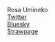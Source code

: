 Rosa Umineko
<br>
[Twitter](https://x.com/RosaUmineko)
<br>
[Bluesky](https://bsky.app/profile/umineko.mom)
<br>
[Strawpage](https://bsky.app/profile/umineko.mom)